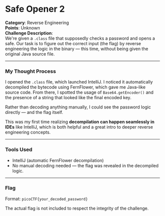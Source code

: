 # Safe Opener 2

**Category**: Reverse Engineering  
**Points**: Unknown  
**Challenge Description**:  
We're given a `.class` file that supposedly checks a password and opens a safe. Our task is to figure out the correct input (the flag) by reverse engineering the logic in the binary — this time, without being given the original Java source file.

---

### My Thought Process

I opened the `.class` file, which launched IntelliJ. I noticed it automatically decompiled the bytecode using FernFlower, which gave me Java-like source code. From there, I spotted the usage of `Base64.getEncoder()` and the presence of a string that looked like the final encoded key.

Rather than decoding anything manually, I could see the password logic directly — and the flag itself.

This was my first time realizing **decompilation can happen seamlessly in IDEs** like IntelliJ, which is both helpful and a great intro to deeper reverse engineering concepts.

---

### Tools Used

- IntelliJ (automatic FernFlower decompilation)
- No manual decoding needed — the flag was revealed in the decompiled logic.

---

### Flag
Format: `picoCTF{your_decoded_password}` 


The actual flag is not included to respect the integrity of the challenge.

